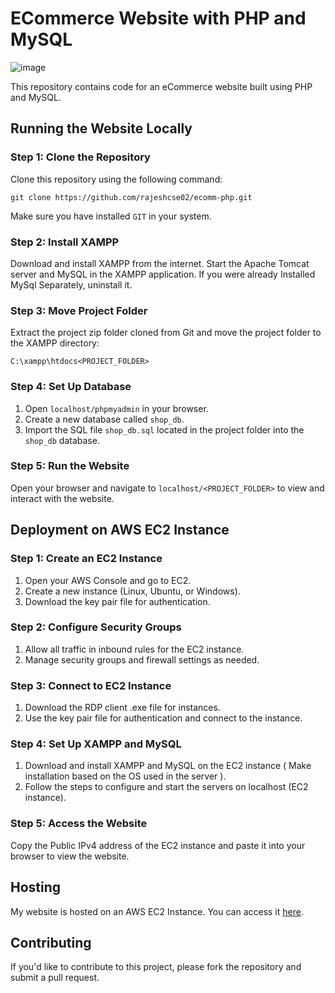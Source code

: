 # ECommerce Website with PHP and MySQL
![image](https://github.com/rajeshcse02/ecomm-php/assets/115474222/ba47c783-2671-4f88-aa80-d20c821b043c)


This repository contains code for an eCommerce website built using PHP and MySQL.

## Running the Website Locally

### Step 1: Clone the Repository
Clone this repository using the following command:

`git clone https://github.com/rajeshcse02/ecomm-php.git`

Make sure you have installed `GIT` in your system.


### Step 2: Install XAMPP
Download and install XAMPP from the internet. Start the Apache Tomcat server and MySQL in the XAMPP application.
If you were already Installed MySql Separately, uninstall it.

### Step 3: Move Project Folder
Extract the project zip folder cloned from Git and move the project folder to the XAMPP directory:

`C:\xampp\htdocs<PROJECT_FOLDER>`


### Step 4: Set Up Database
1. Open `localhost/phpmyadmin` in your browser.
2. Create a new database called `shop_db`.
3. Import the SQL file `shop_db.sql` located in the project folder into the `shop_db` database.

### Step 5: Run the Website
Open your browser and navigate to `localhost/<PROJECT_FOLDER>` to view and interact with the website.

## Deployment on AWS EC2 Instance

### Step 1: Create an EC2 Instance
1. Open your AWS Console and go to EC2.
2. Create a new instance (Linux, Ubuntu, or Windows).
3. Download the key pair file for authentication.

### Step 2: Configure Security Groups
1. Allow all traffic in inbound rules for the EC2 instance.
2. Manage security groups and firewall settings as needed.

### Step 3: Connect to EC2 Instance
1. Download the RDP client .exe file for instances.
2. Use the key pair file for authentication and connect to the instance.

### Step 4: Set Up XAMPP and MySQL
1. Download and install XAMPP and MySQL on the EC2 instance ( Make installation based on the OS used in the server ).
2. Follow the steps to configure and start the servers on localhost (EC2 instance).

### Step 5: Access the Website
Copy the Public IPv4 address of the EC2 instance and paste it into your browser to view the website.

## Hosting
My website is hosted on an AWS EC2 Instance. You can access it [here](http://13.57.214.50/rajesh_ecom/home.php).

## Contributing
If you'd like to contribute to this project, please fork the repository and submit a pull request.


